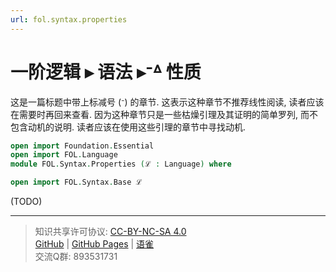```yaml
---
url: fol.syntax.properties
---
```


# 一阶逻辑 ▸ 语法 ▸ᐨᐞ 性质

这是一篇标题中带上标减号 (ᐨ) 的章节. 这表示这种章节不推荐线性阅读, 读者应该在需要时再回来查看. 因为这种章节只是一些枯燥引理及其证明的简单罗列, 而不包含动机的说明. 读者应该在使用这些引理的章节中寻找动机.

```agda
open import Foundation.Essential
open import FOL.Language
module FOL.Syntax.Properties (ℒ : Language) where

open import FOL.Syntax.Base ℒ
```

(TODO)

---
> 知识共享许可协议: [CC-BY-NC-SA 4.0](https://creativecommons.org/licenses/by-nc-sa/4.0/deed.zh)  
> [GitHub](https://github.com/choukh/MetaLogic/blob/main/src/FOL/Syntax/Properties.lagda.md) | [GitHub Pages](https://choukh.github.io/MetaLogic/FOL.Syntax.Properties.html) | [语雀](https://www.yuque.com/ocau/metalogic/fol.syntax.properties)  
> 交流Q群: 893531731
